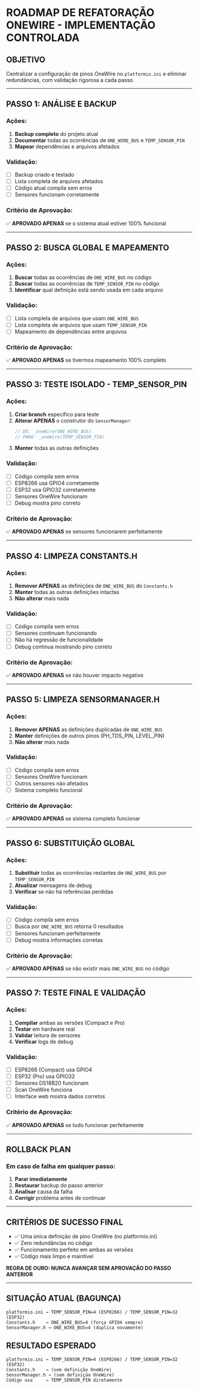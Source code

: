# **ROADMAP DE REFATORAÇÃO ONEWIRE - IMPLEMENTAÇÃO CONTROLADA**

## **OBJETIVO**
Centralizar a configuração de pinos OneWire no `platformio.ini` e eliminar redundâncias, com validação rigorosa a cada passo.

---

## **PASSO 1: ANÁLISE E BACKUP**
### **Ações:**
1. **Backup completo** do projeto atual
2. **Documentar** todas as ocorrências de `ONE_WIRE_BUS` e `TEMP_SENSOR_PIN`
3. **Mapear** dependências e arquivos afetados

### **Validação:**
- [ ] Backup criado e testado
- [ ] Lista completa de arquivos afetados
- [ ] Código atual compila sem erros
- [ ] Sensores funcionam corretamente

### **Critério de Aprovação:**
✅ **APROVADO APENAS** se o sistema atual estiver 100% funcional

---

## **PASSO 2: BUSCA GLOBAL E MAPEAMENTO**
### **Ações:**
1. **Buscar** todas as ocorrências de `ONE_WIRE_BUS` no código
2. **Buscar** todas as ocorrências de `TEMP_SENSOR_PIN` no código
3. **Identificar** qual definição está sendo usada em cada arquivo

### **Validação:**
- [ ] Lista completa de arquivos que usam `ONE_WIRE_BUS`
- [ ] Lista completa de arquivos que usam `TEMP_SENSOR_PIN`
- [ ] Mapeamento de dependências entre arquivos

### **Critério de Aprovação:**
✅ **APROVADO APENAS** se tivermos mapeamento 100% completo

---

## **PASSO 3: TESTE ISOLADO - TEMP_SENSOR_PIN**
### **Ações:**
1. **Criar branch** específico para teste
2. **Alterar APENAS** o construtor do `SensorManager`:
   ```cpp
   // DE: _oneWire(ONE_WIRE_BUS)
   // PARA: _oneWire(TEMP_SENSOR_PIN)
   ```
3. **Manter** todas as outras definições

### **Validação:**
- [ ] Código compila sem erros
- [ ] ESP8266 usa GPIO4 corretamente
- [ ] ESP32 usa GPIO32 corretamente
- [ ] Sensores OneWire funcionam
- [ ] Debug mostra pino correto

### **Critério de Aprovação:**
✅ **APROVADO APENAS** se sensores funcionarem perfeitamente

---

## **PASSO 4: LIMPEZA CONSTANTS.H**
### **Ações:**
1. **Remover APENAS** as definições de `ONE_WIRE_BUS` do `Constants.h`
2. **Manter** todas as outras definições intactas
3. **Não alterar** mais nada

### **Validação:**
- [ ] Código compila sem erros
- [ ] Sensores continuam funcionando
- [ ] Não há regressão de funcionalidade
- [ ] Debug continua mostrando pino correto

### **Critério de Aprovação:**
✅ **APROVADO APENAS** se não houver impacto negativo

---

## **PASSO 5: LIMPEZA SENSORMANAGER.H**
### **Ações:**
1. **Remover APENAS** as definições duplicadas de `ONE_WIRE_BUS`
2. **Manter** definições de outros pinos (PH_TDS_PIN, LEVEL_PIN)
3. **Não alterar** mais nada

### **Validação:**
- [ ] Código compila sem erros
- [ ] Sensores OneWire funcionam
- [ ] Outros sensores não afetados
- [ ] Sistema completo funcional

### **Critério de Aprovação:**
✅ **APROVADO APENAS** se sistema completo funcionar

---

## **PASSO 6: SUBSTITUIÇÃO GLOBAL**
### **Ações:**
1. **Substituir** todas as ocorrências restantes de `ONE_WIRE_BUS` por `TEMP_SENSOR_PIN`
2. **Atualizar** mensagens de debug
3. **Verificar** se não há referências perdidas

### **Validação:**
- [ ] Código compila sem erros
- [ ] Busca por `ONE_WIRE_BUS` retorna 0 resultados
- [ ] Sensores funcionam perfeitamente
- [ ] Debug mostra informações corretas

### **Critério de Aprovação:**
✅ **APROVADO APENAS** se não existir mais `ONE_WIRE_BUS` no código

---

## **PASSO 7: TESTE FINAL E VALIDAÇÃO**
### **Ações:**
1. **Compilar** ambas as versões (Compact e Pro)
2. **Testar** em hardware real
3. **Validar** leitura de sensores
4. **Verificar** logs de debug

### **Validação:**
- [ ] ESP8266 (Compact) usa GPIO4
- [ ] ESP32 (Pro) usa GPIO32
- [ ] Sensores DS18B20 funcionam
- [ ] Scan OneWire funciona
- [ ] Interface web mostra dados corretos

### **Critério de Aprovação:**
✅ **APROVADO APENAS** se tudo funcionar perfeitamente

---

## **ROLLBACK PLAN**
### **Em caso de falha em qualquer passo:**
1. **Parar imediatamente**
2. **Restaurar** backup do passo anterior
3. **Analisar** causa da falha
4. **Corrigir** problema antes de continuar

---

## **CRITÉRIOS DE SUCESSO FINAL**
- ✅ Uma única definição de pino OneWire (no platformio.ini)
- ✅ Zero redundâncias no código
- ✅ Funcionamento perfeito em ambas as versões
- ✅ Código mais limpo e maintível

**REGRA DE OURO: NUNCA AVANÇAR SEM APROVAÇÃO DO PASSO ANTERIOR**

---

## **SITUAÇÃO ATUAL (BAGUNÇA)**
```
platformio.ini → TEMP_SENSOR_PIN=4 (ESP8266) / TEMP_SENSOR_PIN=32 (ESP32)
Constants.h    → ONE_WIRE_BUS=4 (força GPIO4 sempre)
SensorManager.h → ONE_WIRE_BUS=4 (duplica novamente)
```

## **RESULTADO ESPERADO**
```
platformio.ini → TEMP_SENSOR_PIN=4 (ESP8266) / TEMP_SENSOR_PIN=32 (ESP32)
Constants.h    → (sem definição OneWire)
SensorManager.h → (sem definição OneWire)
Código usa     → TEMP_SENSOR_PIN diretamente
``` 